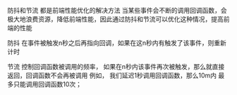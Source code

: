 防抖和节流  都是前端性能优化的解决方法 
当某些事件会不断的调用回调函数，会极大地浪费资源，降低前端性能，因此通过防抖和节流可以优化这种情况，提高前端的性能


防抖
在事件被触发n秒之后再指向回调，如果在这n秒内有触发了该事件，则重新计时



节流
控制回调函数被调用的频率，
如果在n秒内该事件再次被触发，那么就直接返回，回调函数不会再被调用
例如， 我们延迟1秒调用回调函数，那么10m内 最多只能调用回调函数10次；
